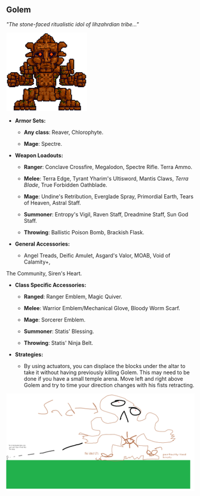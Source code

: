 ## Golem

*"The stone-faced ritualistic idol of lihzahrdian tribe…"*

![image alt text](../public/BMbpD6rCZ1qoniF20u7H2A_img_52.png)

* **Armor Sets:**

    * **Any class**: Reaver, Chlorophyte.

    * **Mage**: Spectre.

* **Weapon Loadouts:**

    * **Ranger**: Conclave Crossfire, Megalodon, Spectre Rifle. Terra Ammo.

    * **Melee**: Terra Edge, Tyrant Yharim's Ultisword, Mantis Claws, *Terra Blade*, True Forbidden Oathblade.

    * **Mage**: Undine's Retribution, Everglade Spray, Primordial Earth, Tears of Heaven, Astral Staff.

    * **Summoner**: Entropy's Vigil, Raven Staff, Dreadmine Staff, Sun God Staff.

    * **Throwing**: Ballistic Poison Bomb, Brackish Flask.

* **General Accessories:**

    * Angel Treads, Deific Amulet, Asgard's Valor, MOAB, Void of Calamity+,        

The Community, Siren's Heart.

* **Class Specific Accessories:**

    * **Ranged**: Ranger Emblem, Magic Quiver.

    * **Melee**: Warrior Emblem/Mechanical Glove, Bloody Worm Scarf.

    * **Mage**: Sorcerer Emblem.

    * **Summoner**: Statis' Blessing.

    * **Throwing**: Statis' Ninja Belt.

* **Strategies:**

    * By using actuators, you can displace the blocks under the altar to take it without having previously killing Golem. This may need to be done if you have a small temple arena. Move left and right above Golem and try to time your direction changes with his fists retracting.

![image alt text](../public/golem.png)
